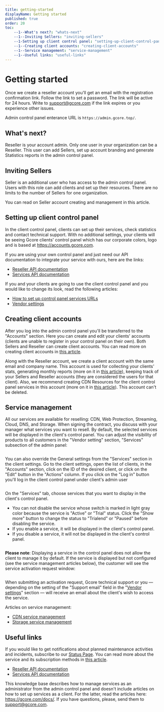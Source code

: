 ```yaml
---
title: getting-started
displayName: Getting started
published: true
order: 20
toc:
    --1--What's next?: "whats-next"
    --1--Inviting Sellers: "inviting-sellers"
    --1-Setting up client control panel: "setting-up-client-control-panel"
    --1--Creating client accounts: "creating-client-accounts"
    --1--Service management: "service-management"
    --1--Useful links: "useful-links"
---
```

# Getting started

Once we create a reseller account you'll get an email with the registration confirmation link. Follow the link to set a password. The link will be active for 24 hours. Write to [support@gcore.com](mailto:support@gcore.com) if the link expires or you experience other issues. 

Admin control panel enterance URL is ```https://admin.gcore.top/```.

## What's next?

Reseller is your account admin. Only one user in your organization can be a Reseller. This user can add Sellers, set up account branding and generate Statistics reports in the admin control panel.

## Inviting Sellers

Seller is an additional user who has access to the admin control panel. Users with this role can add clients and set up their resources. There are no limits to the number of Sellers for one organization.

You can read on Seller account creating and management in this article.

## Setting up client control panel

In the client control panel, clients can set up their services, check statistics and contact technical support. With no additional settings, your clients will be seeing Gcore clients' control panel which has our corporate colors, logo and is based at https://accounts.gcore.com.

If you are using your own control panel and just need our API documentation to integrate your service with ours, here are the links:

- <a href="https://gcore.com/docs/reseller-support/api" target="_blank">Reseller API documentation</a>
- <a href="https://api.gcore.com/docs/docs/iam" target="_blank">Services API documentation</a>

If you and your clients are going to use the client control panel and you would like to change its look, read the following articles:

- <a href="https://gcore.com/docs/reseller-support/manuals/set-up-control-panel-services-urls" target="_blank">How to set up control panel services URLs</a>
- <a href="https://gcore.com/docs/reseller-support/manuals/vendor-settings" target="_blank">Vendor settings</a>

## Creating client accounts

After you log into the admin control panel you'll be transferred to the "Accounts" section. Here you can create and edit your clients' accounts (clients are unable to register in your control panel on their own). Both Sellers and Reseller can create client accounts. You can read more on creating client accounts in <a href="https://gcore.com/docs/reseller-support/manuals/manage-clients" target="_blank">this article</a>.

Along with the Reseller account, we create a client account with the same email and company name. This account is used for collecting your clients' stats, generating monthly reports (more on it in <a href="https://gcore.com/docs/reseller-support/manuals/generate-monthly-reports" target="_blank">this article</a>), keeping track of your Sellers and Reseller accounts (they are considered the users for that client). Also, we recommend creating CDN Resources for the client control panel services in this account (more on it in <a href="https://gcore.com/docs/reseller-support/manuals/set-up-control-panel-services-urls" target="_blank">this article</a>). This account can't be deleted.

## Service management

All our services are available for reselling: CDN, Web Protection, Streaming, Cloud, DNS, and Storage. When signing the contract, you discuss with your manager what services you want to resell. By default, the selected services will be displayed in the client's control panel. You can adjust the visibility of products to all customers in the "Vendor setting" section, "Services" subsection of the admin panel:

<img src="https://assets.gcore.pro/docs/reseller-support/getting-started/services-10.png" alt="">

You can also override the General settings from the "Services" section in the client settings. Go to the client settings, open the list of clients, in the "Accounts" section, click on the ID of the desired client, or click on the "Edit" button in the "Actions" сolumn. If you click on the "Log in" button you'll log in the client control panel under client's admin user

<img src="https://assets.gcore.pro/docs/reseller-support/getting-started/client-editing-20.png" alt="">

On the "Services" tab, choose services that you want to display in the client's control panel.

- You can not disable the service whose switch is marked in light gray color because the service is "Active" or "Trial" status.  Click the "Show more" button to change the status to "Trialend" or "Paused" before disabling the service.
- If you enable a service, it will be displayed in the client's control panel.
- If you disable a service, it will not be displayed in the client's control panel.

<img src="https://assets.gcore.pro/docs/reseller-support/getting-started/client-services-30.jpg" alt="">

**Please note**: Displaying a service in the control panel does not allow the client to manage it by default. If the service is displayed but not configured (see the service management articles below), the customer will see the service activation request window:

<img src="https://assets.gcore.pro/docs/reseller-support/getting-started/welcome-page-40.png" alt="">

When submitting an activation request, Gсore technical support or you — depending on the setting of the "Support email" field in the "<a href="https://gcore.com/docs/reseller-support/manuals/vendor-settings" target="_blank">Vendor settings</a>" section — will receive an email about the client's wish to access the service.

Articles on service management:

- <a href="https://gcore.com/docs/reseller-support/cdn-service-management" target="_blank">CDN service management</a>
- <a href="https://gcore.com/docs/reseller-support/storage-service-management" target="_blank">Storage service management</a>

## Useful links

If you would like to get notifications about planned maintenance activities and incidents, subscribe to our <a href="https://status.gcore.com/" target="_blank">Status Page</a>. You can read more about the service and its subscription methods in <a href="https://gcore.com/docs/account-settings/be-aware-of-the-service-status-scheduled-and-emergency-maintenance" target="_blank">this article</a>.

- <a href="https://gcore.com/docs/reseller-support/api" target="_blank">Reseller API documentation</a>
- <a href="https://api.gcore.com/docs/docs/iam" target="_blank">Services API documentation</a>

This knowledge base describes how to manage services as an administrator from the admin control panel and doesn't include articles on how to set up services as a client. For the latter, read the articles here: https://gcore.com/docs/. If you have questions, please, send them to [support@gcore.com](mailto:support@gcore.com).